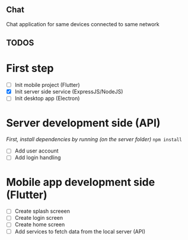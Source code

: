 ## Chat

Chat application for same devices connected to same network

## TODOS

# First step

- [ ] Init mobile project (Flutter)
- [x] Init server side service (ExpressJS/NodeJS)
- [ ] Init desktop app (Electron)

# Server development side (API)

*First, install dependencies by running (on the server folder)*
`npm install`

- [ ] Add user account
- [ ] Add login handling

# Mobile app development side (Flutter)
- [ ] Create splash screeen
- [ ] Create login screen
- [ ] Create home screen
- [ ] Add services to fetch data from the local server (API)